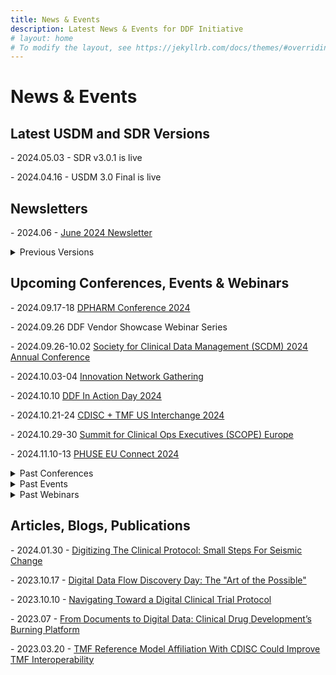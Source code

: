 ```yaml
---
title: News & Events
description: Latest News & Events for DDF Initiative
# layout: home
# To modify the layout, see https://jekyllrb.com/docs/themes/#overriding-theme-defaults
---
```

# News & Events
<p></p>
<H2>Latest USDM and SDR Versions</H2>
<p></p>
- 2024.05.03 - SDR v3.0.1 is live
<p></p>
- 2024.04.16 - USDM 3.0 Final is live
<p></p>
<p></p>
<H2>Newsletters</H2>
<p></p>
- 2024.06 - <a target="_blank" href="https://email.transceleratebiopharmainc.com/digital-data-flow-updates-from-transcelerate-biopharma-1?ecid=ACsprvvbwUbJV_xJrtiTAdm6O9V4KJhc3tHfn1x1BFkN87y3onuoemeOBFCN8FuIjKR4DkVCtbr8&utm_medium=email&_hsenc=p2ANqtz-8FsQQf4dimjNnz1X3rlL5jQklAlGc5dymTIajyK2WXYOvSxfQ7Sl2JWXCbTR0JtBhFoMeFGjmBNx8PouCGNdnp9m83Qw&_hsmi=313526622&utm_content=313526622&utm_source=hs_email">June 2024 Newsletter</a> 
<p></p>
<details>
<summary>Previous Versions</summary>
<p></p>
- 2024.04 - <a target="_blank" href="https://github.com/transcelerate/ddf-home/blob/main/documents/newsletters/Digital%20Data%20Flow%20-%20APR%202024%20Newsletter.png">April 2024 Newsletter</a> 
<p></p>
- 2024.03 - <a target="_blank" href="https://github.com/transcelerate/ddf-home/blob/main/documents/newsletters/Digital%20Data%20Flow%20-%20MAR%202024%20Newsletter.png">March 2024 Newsletter</a> 
<p></p>
- 2023.12 - <a target="_blank" href="https://github.com/transcelerate/ddf-home/blob/main/documents/newsletters/Digital%20Data%20Flow%20-%20DEC%202023%20Newsletter.png">December 2023 Newsletter</a>
<p></p>
- 2023.08 - <a target="_blank" href="https://github.com/transcelerate/ddf-home/blob/main/documents/newsletters/Digital%20Data%20Flow%20-%20AUG%202023%20Newsletter.png">August 2023 Newsletter</a>
<p></p>
- 2023.06 - <a target="_blank" href="https://github.com/transcelerate/ddf-home/blob/main/documents/newsletters/Digital%20Data%20Flow%20-%20JUN%202023%20Newsletter.png">June 2023 Newsletter</a>
<p></p>
- 2023.04 - <a target="_blank" href="https://github.com/transcelerate/ddf-home/blob/main/documents/newsletters/Digital%20Data%20Flow%20-%20APR%202023%20Newsletter.png">April 2023 Newsletter</a>
<p></p>
- 2023.02 - <a target="_blank" href="https://github.com/transcelerate/ddf-home/blob/main/documents/newsletters/Digital%20Data%20Flow%20-%20FEB%202023%20Newsletter.png">Feb 2023 Newsletter</a>
<p></p>
-  <a target="_blank" href="https://github.com/transcelerate/ddf-home/tree/main/documents/newsletters">Older Versions</a>
</details>
<p></p>
<p></p>
<H2>Upcoming Conferences, Events & Webinars</H2>
<p></p>
- 2024.09.17-18 <a target="_blank" href="https://dpharmconference.com/overview">DPHARM Conference 2024</a>
<p></p>
- 2024.09.26 DDF Vendor Showcase Webinar Series
<p></p>
- 2024.09.26-10.02 <a target="_blank" href="https://urldefense.com/v3/__https://scdm.org/scdm-2024-annual-conference/">Society for Clinical Data Management (SCDM) 2024 Annual Conference</a>
<p></p>
- 2024.10.03-04 <a target="_blank" href="https://innovationgathering.network/">Innovation Network Gathering</a>
<p></p>
- 2024.10.10 <a target="_blank" href="https://transcelerate.github.io/ddf-home/ddf-in-action.html">DDF In Action Day 2024</a>
<p></p>
- 2024.10.21-24 <a target="_blank" href="https://www.cdisc.org/events/interchange/2024-cdisc-tmf-us-interchange">CDISC + TMF US Interchange 2024</a>
<p></p>
- 2024.10.29-30 <a target="_blank" href="https://www.scopesummiteurope.com/__;!!H9nueQsQ!-D-aTCTA-UErzNk0kyc9cVOFzfz4kcZ7QTomLdZ8M0Bo6E2Vo8GoQJHqxXvS0xL0fBbCLXhBFh7BWsPIzJYKsz8uBMh1_VPi3fHuvHM$">Summit for Clinical Ops Executives (SCOPE) Europe</a>
<p></p>
- 2024.11.10-13 <a target="_blank" href="https://www.phuse-events.org/attend/frontend/reg/thome.csp?pageID=28735&eventID=45&traceRedir=2">PHUSE EU Connect 2024</a>
<p></p>
<details>
<summary>Past Conferences</summary>
<p></p>
- 2024.07.11 <a target="_blank" href="https://awarenessandimplementation.transceleratebiopharmainc.com/vulcan_tcb_cdisc__;!!H9nueQsQ!-D-aTCTA-UErzNk0kyc9cVOFzfz4kcZ7QTomLdZ8M0Bo6E2Vo8GoQJHqxXvS0xL0fBbCLXhBFh7BWsPIzJYKsz8uBMh1_VPitaqG53I$">Vulcan UDP (Utilizing the Digital Protocol): Collaborating to Accelerate ICH M11 and End User Value</a>
<p></p>
- 2024.07.02 <a target="_blank" href="https://www.cdisc.org/events/webinar/digital-data-flow-project-phase-4-informational-webinar">Digital Data Flow Project Phase 4 Informational Webinar</a>
<p></p>
- 2024.04.22-26 <a target="_blank" href="https://informaconnect.com/data-driven-hybrid-full-decentralized-trials/">Data Driven, Hybrid and Full Decentralized Clinical Trials 2024</a>
<p></p>
- 2023.11.05-08 <a target="_blank" href="https://www.cdisc.org/events/education/external-events/2023/11/phuse-eu-connect-2023">PHUSE EU Connect 2023</a>
<p></p>
- 2023.10.18-19 <a target="_blank" href="https://www.cdisc.org/events/interchange/2023-us-interchange">CDISC US Interchange 2023</a>
<p></p>
- 2023.06.25-29 <a target="_blank" href="https://www.diaglobal.org/en/flagship/dia-2023">DIA Global Annual Meeting 2023</a>
<p></p>
- 2023.04.26-27 <a target="_blank" href="https://www.cdisc.org/events/interchange/2023-europe-interchange">CDISC EU Interchange 2023</a>
<p></p>
- 2023.04.18-20 <a target="_blank" href="https://informaconnect.com/decentralized-clinical-trials/">Decentralized Clinical Trials Conference 2023</a>
<p></p>
</details>
<details>
<summary>Past Events</summary>
<p></p>
- 2023.09.19 <a target="_blank" href="https://transcelerate.github.io/ddf-home/2023_discovery_day.html">DDF Discovery Day</a>
<p></p>
- 2022.09.12 <a target="_blank" href="https://transcelerate.github.io/ddf-home/CaT_home.html">DDF Connectathon</a>
<p></p>
</details>
<details>
<summary>Past Webinars</summary>
<p></p>
- 2023.12.13 <a target="_blank" href="https://www.youtube.com/watch?v=nX86V8TJISw">DDF Modernizing Clinical Trials Using Digitized Protocol Information</a>  
<p></p>
- 2023.09.14 <a target="_blank" href="https://www.cdisc.org/events/webinar/digital-data-flow-project-phase-3-informational-webinar">Digital Data Flow Project Phase 3 Informational Webinar (CDISC)</a> 
<p></p>
- 2022.10.01 <a target="_blank" href="https://www.youtube.com/watch?v=IbmGLtfAW9o">Digital Data Flow DDF Connectathon Results and Outcomes</a>
<p></p>
- 2022.05.11 <a target="_blank" href="https://www.youtube.com/watch?v=II5Cuq4Q7QE">DDF Webinar - Cross Industry Collaboration Part 2</a>  
<p></p>
- 2022.03.01 <a target="_blank" href="https://www.youtube.com/watch?v=O6qqTSz8ls0">DDF Webinar - Cross Industry Collaboration Part 1</a>
<p></p>
- 2021.11.16 <a target="_blank" href="https://www.youtube.com/watch?v=pfTI7aBMv0Y">Digital Data Flow (DDF): Modernizing Clinical Trials by Enabling A Digital Work Flow</a>
<p></p>
- 2019.11.05 <a target="_blank" href="https://www.youtube.com/watch?v=rfFjIM9XG3o">Transforming Clinical Trial Start Up with Digital Data Flow: A Solution Framework</a>
<p></p>
</details>
<p></p>
<p></p>
<H2>Articles, Blogs, Publications</H2>
<p></p>
- 2024.01.30 -  <a target="_blank" href="https://www.clinicalleader.com/doc/digitizing-the-clinical-protocol-small-steps-for-seismic-change-0001">Digitizing The Clinical Protocol: Small Steps For Seismic Change</a>
<p></p>
- 2023.10.17 - <a target="_blank" href="https://www.transceleratebiopharmainc.com/digital-data-flow-discovery-day-the-art-of-the-possible/">Digital Data Flow Discovery Day: The "Art of the Possible"</a>
<p></p>
- 2023.10.10 - <a target="_blank" href="https://www.appliedclinicaltrialsonline.com/view/navigating-toward-a-digital-clinical-trial-protocol">Navigating Toward a Digital Clinical Trial Protocol</a>
<p></p>
- 2023.07 - <a target="_blank" href="https://globalforum.diaglobal.org/issue/july-2023/from-documents-to-digital-data-clinical-drug-developments-burning-platform/">From Documents to Digital Data: Clinical Drug Development’s Burning Platform</a>
<p></p>
- 2023.03.20 - <a target="_blank" href="https://www.clinicalleader.com/doc/tmf-reference-model-affiliation-with-cdisc-could-improve-tmf-interoperability-0001">TMF Reference Model Affiliation With CDISC Could Improve TMF Interoperability</a>
<p></p>



